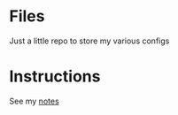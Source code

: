 Files
============

Just a little repo to store my various configs

Instructions
============
See my [notes](https://github.com/zaquestion/notes/blob/master/wiki/technology/0_setup_debian_personal.md)
